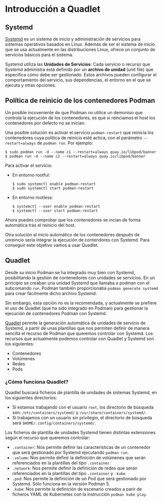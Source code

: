 # Introducción a Quadlet

## Systemd

[Systemd](https://systemd.io/) es un sistema de inicio y administración de servicios para sistemas operativos basados en Linux. Además de ser el sistema de inicio que se usa actualmente en las distribuciones Linux, ofrece un conjunto de servicios básicos para el sistema.

Systemd utiliza las **Unidades de Servicios**: Cada servicio o recurso que Systemd administra está definido por un **archivo de unidad** (unit file) que especifica cómo debe ser gestionado. Estos archivos pueden configurar el comportamiento del servicio, sus dependencias, el entorno en el que se ejecuta y otras opciones.

## Política de reinicio de los contenedores Podman

Un posible incoveniente de que Podman no utilice un demonioo que controla la ejecución de los contenedores, es que si reinciamos el host los contenedores por defecto no se inician.

Una posible solución es activar el servicio `podman-restart` que reinicia los contenedores cuya politica de reinicio esté actica, con el parámetro `--restart=always` de `podman run`. Por ejemplo:

```
$ sudo podman run -d --name c1 --restart=always quay.io/libpod/banner
$ podman run -d --name c2 --restart=always quay.io/libpod/banner
```

Para activar el servicio:

* En entorno rootful:
  ```
  $ sudo systemctl enable podman-restart
  $ sudo systemctl start podman-restart
  ```
* En entorno rootless:
  ```
  $ systemctl --user enable podman-restart
  $ systemctl --user start podman-restart
  ```
Ahora puedes comprobar que los contenedores se incian de forma automática trás el reinicio del host.

Otra solución al inicio automático de los contenedores después de unreincio sería integrar la ejecución de contendores con Systemd. Para conseguir este objetivo vamos a usar Quadlet.

## Quadlet

Desde su inicio Podman se ha integrado muy bien con Systemd, posibilitando la gestión de contenedores con unidades se servicios. En un principio se creaban una unidad Systemd que llamaba a podman con el subcomando `run`. Podman también proporcionaba `podman generate systemd` para crear fácilmente dicho archivo Systemd.

Sin embargo, esta opción no es la recomendada, y actualmente se prefiere el uso de Quadlet (que ha sido integrado en Podman) para gestionar la ejecución de contenedores Podman con Systemd.

[Quadlet](https://github.com/containers/quadlet) permite la generación automática de unidades de servicio de Systemd, a partir de unas plantillas que nos permiten definir de manera sencilla el recurso de Podman que queremos controlar con Systemd. Los recursos que actualmente podemos controlar con Quadlet y Systemd son los siguientes:

* Contenedores
* Volúmenes
* Redes
* Pods 

### ¿Cómo funciona Quadlet?

Quadlet buscará ficheros de plantilla de unidades de sistemas Systemd, en los siguientes directorios:

* Si estamos trabajando con el usuario `root`, los directorio de búsqueda son: `/etc/containers/systemd/` y `/usr/share/containers/systemd/`.
* Si trabajamos con un usuario sin privilegio, el directorio de búsqueda será `$HOME/.config/containers/systemd/`.

Los ficheros de plantilla de unidades Systemd tienen distintas extensiones según el recurso que queremos controlar:

* `.container`: Nos permite definir las características de un contenedor que será gestionado por Systemd ejecutando `podman run`.
* `.volume`: Nos permite definir la definición de volúmenes que serán referenciados en la plantillas del tipo `.container`.
* `.network`: Nos permite definir la definición de redes que serán referenciados en la plantillas del tipo `.container` y `.kube`.
* `.pod`: Nos permite la definición de un Pod que será gestionado por Systemd. Sólo funciona en la versión Podman 5.
* `.kube`: Nos permite la definición de escenario creados a parir de ficheros YAML de Kubernetes con la instrucción `podman kube play`.
